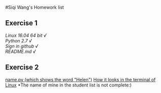 #Siqi Wang's Homework list
## Exercise 1
*Linux 16.04 64 bit        √*  
*Python 2.7                √*   
*Sign in github            √*   
*README.md                 √*  

## Exercise 2
[name.py   (which shows the word "Helen")](https://github.com/wangsiqihelen/computationalphysics_N2013301040002/blob/master/name.py)
[How it looks in the terminal of Linux](https://github.com/wangsiqihelen/computationalphysics_N2013301040002/blob/master/name.png)
*The name of mine in the student list is not complete:)
